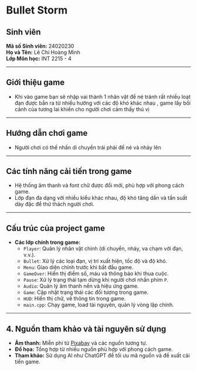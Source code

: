 # Bullet Storm

## Sinh viên
**Mã số Sinh viên:** 24020230  
**Họ và Tên:** Lê Chí Hoàng Minh  
**Lớp Môn học:** INT 2215 - 4  

---
## Giới thiệu game 
- Khi vào game bạn sẽ nhập vai thành 1 nhân vật để né tránh rất nhiều loạt đạn được bắn ra từ nhiều hướng với các độ khó khác nhau  , game lấy bối cảnh của tương lai khiến cho người chơi cảm thấy thú vị

---
## Hướng dẫn chơi game
- Người chơi có thế nhấn di chuyển trái phải để né và nhảy lên

--- 

## Các tính năng cải tiến trong game
- Hệ thống âm thanh và font chữ được đổi mới, phù hợp với phong cách game.
- Lớp đạn đa dạng với nhiều kiểu khác nhau, độ khó tăng dần và tần suất dày đặc để thử thách người chơi.

---

##  Cấu trúc của project game
- **Các lớp chính trong game:**
  - `Player`: Quản lý nhân vật chính (di chuyển, nhảy, va chạm với đạn, v.v.).
  - `Bullet`: Xử lý các loại đạn, vị trí xuất hiện, tốc độ và độ khó.
  - `Menu`: Giao diện chính trước khi bắt đầu game.
  - `GameOver`: Hiển thị điểm số, máu và thông báo khi thua cuộc.
  - `Pause`: Xử lý trạng thái tạm dừng khi người chơi nhấn phím `P`.
  - `Audio`: Quản lý âm thanh nền và hiệu ứng game.
  - `Game`: Cập nhật trạng thái các đối tượng trong game.
  - `HUD`: Hiển thị chữ, vẽ thông tin trong game.
  - `main.cpp`: Chạy game, load tài nguyên, quản lý vòng lặp chính.

---

## 4. Nguồn tham khảo và tài nguyên sử dụng
- **Âm thanh:** Miễn phí từ [Pixabay](https://pixabay.com/) và các nguồn tương tự.
- **Đồ họa:** Tổng hợp từ nhiều nguồn phù hợp với phong cách game.
- **Tham khảo:** Sử dụng AI như ChatGPT để tối ưu mã nguồn và đề xuất cải tiến game.
